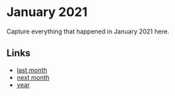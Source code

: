 # January 2021

Capture everything that happened in January 2021 here.

## Links
- [last month](calendar/months/2020-12.md)
- [next month](calendar/months/2021-02.md)
- [year](calendar/years/2021.md)